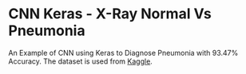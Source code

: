 # CNN Keras - X-Ray Normal Vs Pneumonia
An Example of CNN using Keras to Diagnose Pneumonia with 93.47% Accuracy.
The dataset is used from [Kaggle](https://www.kaggle.com/paultimothymooney/chest-xray-pneumonia/).

